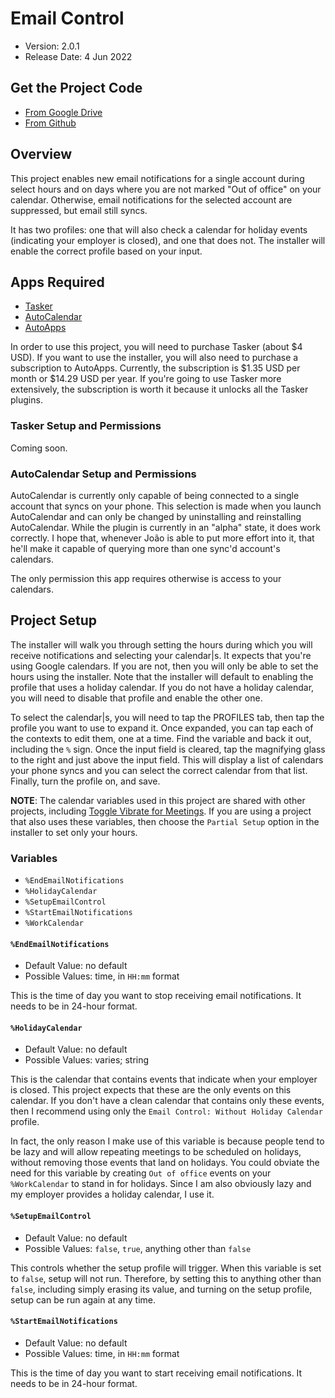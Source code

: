 # Email Control

  * Version: 2.0.1
  * Release Date: 4 Jun 2022

## Get the Project Code

  * [From Google Drive](https://drive.google.com/drive/folders/1DNNhbqcVKCN2WuldYhv27PoN5DeELkTm?usp=sharing)
  * [From Github](Email_Control.prj.xml)

## Overview

This project enables new email notifications for a single account during select hours and on days where you are not marked "Out of office" on your calendar. Otherwise, email notifications for the selected account are suppressed, but email still syncs.

It has two profiles: one that will also check a calendar for holiday events (indicating your employer is closed), and one that does not. The installer will enable the correct profile based on your input.

## Apps Required

  * [Tasker](https://play.google.com/store/apps/details?id=net.dinglisch.android.taskerm)
  * [AutoCalendar](https://play.google.com/store/apps/details?id=com.joaomgcd.autocalendar)
  * [AutoApps](https://play.google.com/store/search?q=autoapps&c=apps)

In order to use this project, you will need to purchase Tasker (about $4 USD). If you want to use the installer, you will also need to purchase a subscription to AutoApps. Currently, the subscription is $1.35 USD per month or $14.29 USD per year. If you're going to use Tasker more extensively, the subscription is worth it because it unlocks all the Tasker plugins.

### Tasker Setup and Permissions

Coming soon.

### AutoCalendar Setup and Permissions

AutoCalendar is currently only capable of being connected to a single account that syncs on your phone. This selection is made when you launch AutoCalendar and can only be changed by uninstalling and reinstalling AutoCalendar. While the plugin is currently in an "alpha" state, it does work correctly. I hope that, whenever João is able to put more effort into it, that he'll make it capable of querying more than one sync'd account's calendars.

The only permission this app requires otherwise is access to your calendars.

## Project Setup

The installer will walk you through setting the hours during which you will receive notifications and selecting your calendar|s. It expects that you're using Google calendars. If you are not, then you will only be able to set the hours using the installer. Note that the installer will default to enabling the profile that uses a holiday calendar. If you do not have a holiday calendar, you will need to disable that profile and enable the other one.

To select the calendar|s, you will need to tap the PROFILES tab, then tap the profile you want to use to expand it. Once expanded, you can tap each of the contexts to edit them, one at a time. Find the variable and back it out, including the `%` sign. Once the input field is cleared, tap the magnifying glass to the right and just above the input field. This will display a list of calendars your phone syncs and you can select the correct calendar from that list. Finally, turn the profile on, and save.

**NOTE**: The calendar variables used in this project are shared with other projects, including [Toggle Vibrate for Meetings](https://github.com/c-d-smith/android-automation/tree/main/projects/toggle-vibrate-for-meetings). If you are using a project that also uses these variables, then choose the `Partial Setup` option in the installer to set only your hours.

### Variables

  * `%EndEmailNotifications`
  * `%HolidayCalendar`
  * `%SetupEmailControl`
  * `%StartEmailNotifications`
  * `%WorkCalendar`

#### `%EndEmailNotifications`

  * Default Value: no default
  * Possible Values: time, in `HH:mm` format

This is the time of day you want to stop receiving email notifications. It needs to be in 24-hour format.

#### `%HolidayCalendar`

  * Default Value: no default
  * Possible Values: varies; string

This is the calendar that contains events that indicate when your employer is closed. This project expects that these are the only events on this calendar. If you don't have a clean calendar that contains only these events, then I recommend using only the `Email Control: Without Holiday Calendar` profile.

In fact, the only reason I make use of this variable is because people tend to be lazy and will allow repeating meetings to be scheduled on holidays, without removing those events that land on holidays. You could obviate the need for this variable by creating `Out of office` events on your `%WorkCalendar` to stand in for holidays. Since I am also obviously lazy and my employer provides a holiday calendar, I use it.

#### `%SetupEmailControl`

  * Default Value: no default
  * Possible Values: `false`, `true`, anything other than `false`

This controls whether the setup profile will trigger. When this variable is set to `false`, setup will not run. Therefore, by setting this to anything other than `false`, including simply erasing its value, and turning on the setup profile, setup can be run again at any time.

#### `%StartEmailNotifications`

  * Default Value: no default
  * Possible Values: time, in `HH:mm` format

This is the time of day you want to start receiving email notifications. It needs to be in 24-hour format.
